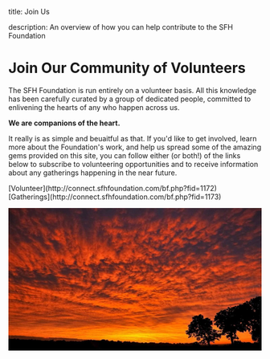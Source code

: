title: Join Us

description: An overview of how you can help contribute to the SFH Foundation

# Join Our Community of Volunteers

The SFH Foundation is run entirely on a volunteer basis. All this knowledge has been carefully curated by a group of dedicated people, committed to enlivening the hearts of any who happen across us. 

**We are companions of the heart.**

It really is as simple and beuaitful as that. If you'd like to get involved, learn more about the Foundation's work, and help us spread some of the amazing gems provided on this site, you can follow either (or both!) of the links below to subscribe to volunteering opportunities and to receive information about any gatherings happening in the near future.

<div markdown="3" class="purchase-link">
[Volunteer](http://connect.sfhfoundation.com/bf.php?fid=1172)
</div>

<div markdown="3" class="purchase-link">
[Gatherings](http://connect.sfhfoundation.com/bf.php?fid=1173)
</div>

![Aphorims Begin](../assets/images/20.jpg)